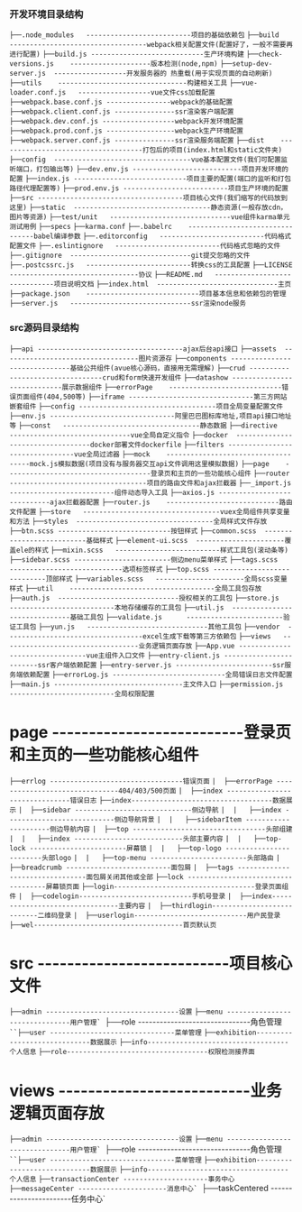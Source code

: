 ### 开发环境目录结构

`├──.node_modules	--------------------------项目的基础依赖包`
`├──build	----------------------------------webpack相关配置文件(配置好了，一般不需要再进行配置)`
   `├──build.js	----------------------------生产环境构建`
   `├──check-versions.js	--------------------版本检测(node,npm)`
   `├──setup-dev-server.js	------------------开发服务器的 热重载(用于实现页面的自动刷新)`
   `├──utils	--------------------------------构建相关工具`
   `├──vue-loader.conf.js	------------------vue文件css加载配置`
   `├──webpack.base.conf.js	----------------webpack的基础配置`
   `├──webpack.client.conf.js ---------------ssr渲染客户端配置`
   `├──webpack.dev.conf.js ------------------webpack开发环境配置`
   `├──webpack.prod.conf.js -----------------webpack生产环境配置`
   `├──webpack.server.conf.js ---------------ssr渲染服务端配置`
`├──dist	------------------------------------打包后的项目(index.html和static文件夹)`
`├──config	----------------------------------vue基本配置文件(我们可配置监听端口，打包输出等)`
   `├──dev.env.js ---------------------------项目开发环境的配置`
   `├──index.js	----------------------------项目主要的配置(端口的监听和打包路径代理配置等)`
   `├──prod.env.js --------------------------项目生产环境的配置`
`├──src	------------------------------------项目核心文件(我们缩写的代码放到这里)`
`├──static	----------------------------------静态资源(一般存放cdn，图片等资源)`
`├──test/unit	------------------------------vue组件karma单元测试用例`
   `├──specs`
   `├──karma.conf`
`├──.babelrc	--------------------------------babel编译参数`
`├──.editorconfig	--------------------------代码格式配置文件`
`├──.eslintignore	--------------------------代码格式忽略的文件`
`├──.gitignore	------------------------------git提交忽略的文件`
`├──.postcssrc.js	--------------------------转换css的工具配置`
`├──LICENSE	--------------------------------协议`
`├──README.md	------------------------------项目说明文档`
`├──index.html	------------------------------主页`
`├──package.json	----------------------------项目基本信息和依赖包的管理`
`├──server.js	------------------------------ssr渲染node服务`


### src源码目录结构

`├──api	------------------------------------ajax后台api接口`
`├──assets	----------------------------------图片资源存`
`├──components ------------------------------基础公共组件(avue核心源码，直接用无需理解)`
   `├──crud ---------------------------------crud和form快速开发组件`
   `├──datashow	----------------------------展示数据组件`
   `├──errorPage	----------------------------错误页面组件(404,500等)`
   `├──iframe -------------------------------第三方网站嵌套组件`
`├──config ----------------------------------项目全局变量配置文件`
   `├──env.js -------------------------------阿里巴巴图标库地址,项目api接口地址等`
`├──const	----------------------------------静态数据`
`├──directive	------------------------------vue全局自定义指令`
`├──docker	----------------------------------docker部署文件dockerfile`
`├──filters	--------------------------------vue全局过滤器`
`├──mock	------------------------------------mock.js模拟数据(项目没有与服务器交互api文件调用这里模拟数据)`
`├──page	------------------------------------登录页和主页的一些功能核心组件`
`├──router	----------------------------------项目的路由文件和ajax拦截器`
   `├──_import.js	--------------------------组件动态导入工具`
   `├──axios.js	----------------------------ajax拦截器配置`
   `├──router.js	----------------------------路由文件配置`
`├──store	----------------------------------vuex全局组件共享变量和方法`
`├──styles	----------------------------------全局样式文件存放`
   `├──btn.scss	----------------------------按钮样式`
   `├──common.scss	--------------------------基础样式`
   `├──element-ui.scss	----------------------覆盖ele的样式`
   `├──mixin.scss	--------------------------样式工具包(滚动条等)`
   `├──sidebar.scss	------------------------侧边menu菜单样式`
   `├──tags.scss	----------------------------选项标签样式`
   `├──top.scss	----------------------------顶部样式`
   `├──variables.scss	----------------------全局scss变量样式`
`├──util	------------------------------------全局工具包存放`
   `├──auth.js	------------------------------授权相关的工具包`
   `├──store.js		--------------------------本地存储缓存的工具包`
   `├──util.js	------------------------------基础工具包`
   `├──validate.js		------------------------验证工具包`
   `├──yun.js	------------------------------其他工具包`
`├──vendor	----------------------------------excel生成下载等第三方依赖包`
`├──views	----------------------------------业务逻辑页面存放`
`├──App.vue	--------------------------------vue主组件入口文件`
`├──entry-client.js	------------------------ssr客户端依赖配置`
`├──entry-server.js	------------------------ssr服务端依赖配置`
`├──errorLog.js	----------------------------全局错误日志文件配置`
`├──main.js	--------------------------------主文件入口`
`├──permission.js	--------------------------全局权限配置`

# page	--------------------------登录页和主页的一些功能核心组件
`├──errlog ---------------------------------错误页面`
`|  ├──errorPage -------------------------------404/403/500页面`
`|  ├──index -------------------------------错误日志`
`├──index-----------------------------------数据展示`
`|  ├──sidebar -----------------------------侧边导航`
`|  |   ├──index ---------------------------侧边导航背景` 
`|  |   ├──sidebarItem ---------------------侧边导航内容`
`|  ├──top ---------------------------------头部组建`
`|  |   ├──index ---------------------------头部主要内容`
`|  |   ├──top-lock ------------------------屏幕锁`
`|  |   ├──top-logo ------------------------头部logo`
`|  |   ├──top-menu ------------------------头部路由`
`|  ├──breadcrumb --------------------------面包屑`
`|  ├──tags --------------------------------面包屑关闭其他或全部`
`├──lock -----------------------------------屏幕锁页面`
`├──login-----------------------------------登录页面组件`
`|  ├──codelogin----------------------------手机号登录`
`|  ├──index--------------------------------主要内容`
`|  ├──thirdlogin---------------------------二维码登录`
`|  ├──userlogin----------------------------用户民登录`
`├──wel-------------------------------------首页默认页`

# src	--------------------------项目核心文件
`├──admin ---------------------------------设置`
  ``├──menu -------------------------------用户管理`
  ``├──role -------------------------------角色管理`
  ``├──user -------------------------------菜单管理 `
`├──exhibition-----------------------------数据展示`
`├──info-----------------------------------个人信息`
`├──role-----------------------------------权限检测接界面`

# views	--------------------------业务逻辑页面存放
`├──admin ---------------------------------设置`
  ``├──menu -------------------------------用户管理`
  ``├──role -------------------------------角色管理`
  ``├──user -------------------------------菜单管理 `
`├──exhibition-----------------------------数据展示`
`├──info-----------------------------------个人信息`
`├──transactionCenter ---------------------事务中心`
  ``├──messageCenter ----------------------消息中心`
  ``├──taskCentered -----------------------任务中心`
